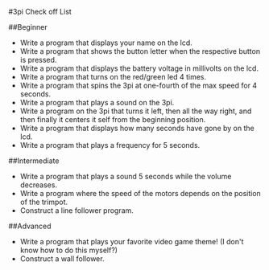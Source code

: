 #3pi Check off List

##Beginner

 * Write a program that displays your name on the lcd.
 * Write a program that shows the button letter when the respective button is pressed.
 * Write a program that displays the battery voltage in millivolts on the lcd.
 * Write a program that turns on the red/green led 4 times.
 * Write a program that spins the 3pi at one-fourth of the max speed for 4 seconds.
 * Write a program that plays a sound on the 3pi.
 * Write a program on the 3pi that turns it left, then all the way right, and then finally it centers it self from the beginning position.
 * Write a program that displays how many seconds have gone by on the lcd.
 * Write a program that plays a frequency for 5 seconds.

##Intermediate

 * Write a program that plays a sound 5 seconds while the volume decreases.
 * Write a program where the speed of the motors depends on the position of the trimpot.
 * Construct a line follower program.

##Advanced

 * Write a program that plays your favorite video game theme! (I don't know how to do this myself?)
 * Construct a wall follower.